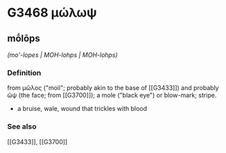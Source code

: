 # G3468 μώλωψ

## mṓlōps

_(mo'-lopes | MOH-lohps | MOH-lohps)_

### Definition

from μῶλος ("moil"; probably akin to the base of [[G3433]]) and probably ὤψ (the face; from [[G3700]]); a mole ("black eye") or blow-mark; stripe.

- a bruise, wale, wound that trickles with blood

### See also

[[G3433]], [[G3700]]

